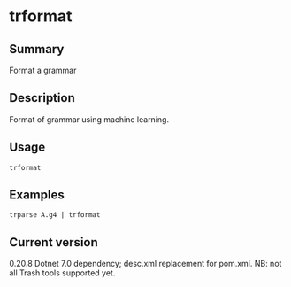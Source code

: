 # trformat

## Summary

Format a grammar

## Description

Format of grammar using machine learning.

## Usage

    trformat

## Examples

    trparse A.g4 | trformat

## Current version

0.20.8 Dotnet 7.0 dependency; desc.xml replacement for pom.xml. NB: not all Trash tools supported yet.
